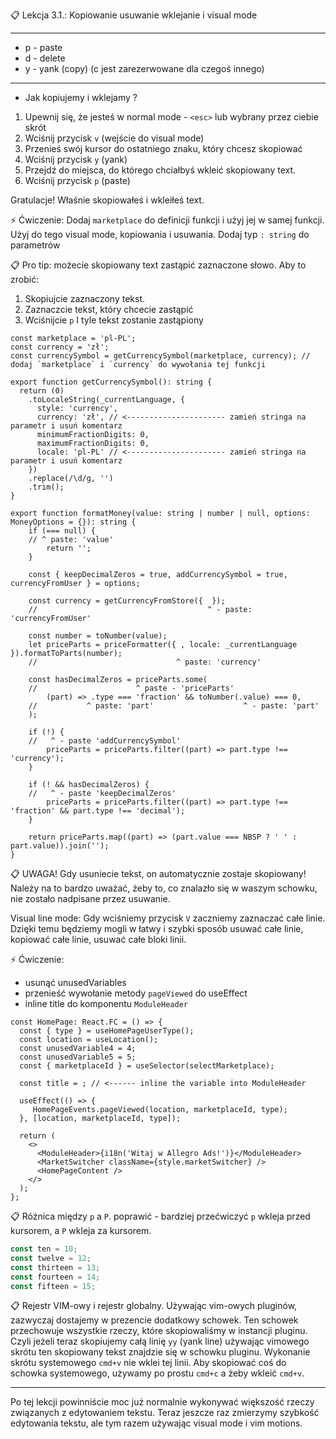📋 Lekcja 3.1.: Kopiowanie usuwanie wklejanie i visual mode

---

- p - paste
- d - delete
- y - yank (copy) (c jest zarezerwowane dla czegoś innego)

---

- Jak kopiujemy i wklejamy ?

1. Upewnij się, że jesteś w normal mode - `<esc>` lub wybrany przez ciebie skrót
2. Wciśnij przycisk `v` (wejście do visual mode)
3. Przenieś swój kursor do ostatniego znaku, który chcesz skopiować
4. Wciśnij przycisk `y` (yank)
5. Przejdź do miejsca, do którego chciałbyś wkleić skopiowany text.
6. Wciśnij przycisk `p` (paste)

Gratulacje! Właśnie skopiowałeś i wkleiłeś text.

⚡️ Ćwiczenie:
Dodaj `marketplace` do definicji funkcji i użyj jej w samej funkcji.
Użyj do tego visual mode, kopiowania i usuwania. Dodaj typ `: string`
do parametrów

📋 Pro tip: możecie skopiowany text zastąpić zaznaczone słowo. Aby to zrobić:

1. Skopiujcie zaznaczony tekst.
2. Zaznaczcie tekst, który chcecie zastąpić
3. Wciśnijcie `p`
   I tyle tekst zostanie zastąpiony

```tsx
const marketplace = 'pl-PL';
const currency = 'zł';
const currencySymbol = getCurrencySymbol(marketplace, currency); // dodaj `marketplace` i `currency` do wywołania tej funkcji

export function getCurrencySymbol(): string {
  return (0)
    .toLocaleString(_currentLanguage, {
      style: 'currency',
      currency: 'zł', // <---------------------- zamień stringa na parametr i usuń komentarz
      minimumFractionDigits: 0,
      maximumFractionDigits: 0,
      locale: 'pl-PL' // <---------------------- zamień stringa na parametr i usuń komentarz
    })
    .replace(/\d/g, '')
    .trim();
}

export function formatMoney(value: string | number | null, options: MoneyOptions = {}): string {
    if (=== null) {
    // ^ paste: 'value'
        return '';
    }

    const { keepDecimalZeros = true, addCurrencySymbol = true, currencyFromUser } = options;

    const currency = getCurrencyFromStore({  });
    //                                      ^ - paste: 'currencyFromUser'

    const number = toNumber(value);
    let priceParts = priceFormatter({ , locale: _currentLanguage }).formatToParts(number);
    //                               ^ paste: 'currency'

    const hasDecimalZeros = priceParts.some(
    //                      ^ paste - 'priceParts'
        (part) => .type === 'fraction' && toNumber(.value) === 0,
    //           ^ paste: 'part'                    ^ - paste: 'part'
    );

    if (!) {
    //   ^ - paste 'addCurrencySymbol'
        priceParts = priceParts.filter((part) => part.type !== 'currency');
    }

    if (! && hasDecimalZeros) {
    //   ^ - paste 'keepDecimalZeros'
        priceParts = priceParts.filter((part) => part.type !== 'fraction' && part.type !== 'decimal');
    }

    return priceParts.map((part) => (part.value === NBSP ? ' ' : part.value)).join('');
}
```

📋 UWAGA!
Gdy usuniecie tekst, on automatycznie zostaje skopiowany! Należy na to bardzo uważać,
żeby to, co znalazło się w waszym schowku, nie zostało nadpisane przez usuwanie.

Visual line mode:
Gdy wciśniemy przycisk `V` zaczniemy zaznaczać całe linie. Dzięki temu będziemy mogli
w łatwy i szybki sposób usuwać całe linie, kopiować całe linie, usuwać całe bloki linii.

⚡️ Ćwiczenie:

- usunąć unusedVariables
- przenieść wywołanie metody `pageViewed` do useEffect
- inline title do komponentu `ModuleHeader`

```tsx - więcej rzeczy
const HomePage: React.FC = () => {
  const { type } = useHomePageUserType();
  const location = useLocation();
  const unusedVariable4 = 4;
  const unusedVariable5 = 5;
  const { marketplaceId } = useSelector(selectMarketplace);

  const title = ; // <------ inline the variable into ModuleHeader

  useEffect(() => {
     HomePageEvents.pageViewed(location, marketplaceId, type);
  }, [location, marketplaceId, type]);

  return (
    <>
      <ModuleHeader>{i18n('Witaj w Allegro Ads!')}</ModuleHeader>
      <MarketSwitcher className={style.marketSwitcher} />
      <HomePageContent />
    </>
  );
};

```

📋 Różnica między `p` a `P`.
poprawić - bardziej przećwiczyć
`p` wkleja przed kursorem, a `P` wkleja za kursorem.

```ts
const ten = 10;
const twelve = 12;
const thirteen = 13;
const fourteen = 14;
const fifteen = 15;
```

📋 Rejestr VIM-owy i rejestr globalny.
Używając vim-owych pluginów, zazwyczaj dostajemy w prezencie dodatkowy schowek. Ten schowek przechowuje
wszystkie rzeczy, które skopiowaliśmy w instancji pluginu. Czyli jeżeli teraz skopiujemy całą linię `yy` (yank line)
używając vimowego skrótu ten skopiowany tekst znajdzie się w schowku pluginu. Wykonanie skrótu systemowego
`cmd+v` nie wklei tej linii. Aby skopiować coś do schowka systemowego, używamy po prostu `cmd+c` a żeby wkleić `cmd+v`.

---

Po tej lekcji powinniście moc już normalnie wykonywać większość rzeczy związanych z edytowaniem tekstu.
Teraz jeszcze raz zmierzymy szybkość edytowania tekstu, ale tym razem używając visual mode i vim motions.
